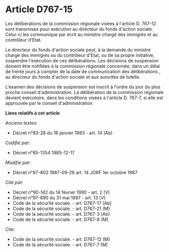 # Article D767-15

Les délibérations de la commission régionale visées à l'article D. 767-12 sont transmises pour exécution au directeur du
fonds d'action sociale. Celui-ci les communique par écrit au ministre chargé des immigrés et au contrôleur d'Etat. 

Le directeur du fonds d'action sociale peut, à la demande du ministre chargé des immigrés ou du contrôleur d'Etat, ou de sa
propre initiative, suspendre l'exécution de ces délibérations. Les décisions de suspension doivent être notifiées à la
commission régionale concernée, dans un délai de trente jours à compter de la date de communication des délibérations     ,
au directeur du fonds d'action sociale et aux autorités de tutelle. 

L'examen des décisions de suspension est inscrit à l'ordre du jour du plus proche conseil d'administration. La délibération
de la commission régionale devient exécutoire, dans les conditions visées à l'article D. 767-7, si elle est approuvée par le
conseil d'administration.

**Liens relatifs à cet article**

_Anciens textes_:

  - Décret n°83-28 du 18 janvier 1983 - art. 14 (Ab)

_Codifié par_:

  - Décret n°85-1354 1985-12-17

_Modifié par_:

  - Décret n°87-802 1987-09-29 art. 14 JORF 1er octobre 1987

_Cité par_:

  - Décret n°90-142 du 14 février 1990 - art. 2 (V)
  - Décret n°97-690 du 31 mai 1997 - art. 13 (V)
  - Code de la sécurité sociale. - art. D767-17 (Ab)
  - Code de la sécurité sociale. - art. D767-21 (M)
  - Code de la sécurité sociale. - art. D767-3 (Ab)
  - Code de la sécurité sociale. - art. D767-8 (M)

_Cite_:

  - Code de la sécurité sociale. - art. D767-12 (M)
  - Code de la sécurité sociale. - art. D767-7 (M)

